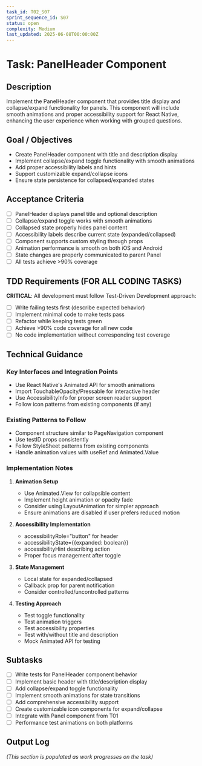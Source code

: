 ```yaml
---
task_id: T02_S07
sprint_sequence_id: S07
status: open
complexity: Medium
last_updated: 2025-06-08T00:00:00Z
---
```


# Task: PanelHeader Component

## Description
Implement the PanelHeader component that provides title display and collapse/expand functionality for panels. This component will include smooth animations and proper accessibility support for React Native, enhancing the user experience when working with grouped questions.

## Goal / Objectives
- Create PanelHeader component with title and description display
- Implement collapse/expand toggle functionality with smooth animations
- Add proper accessibility labels and hints
- Support customizable expand/collapse icons
- Ensure state persistence for collapsed/expanded states

## Acceptance Criteria
- [ ] PanelHeader displays panel title and optional description
- [ ] Collapse/expand toggle works with smooth animations
- [ ] Collapsed state properly hides panel content
- [ ] Accessibility labels describe current state (expanded/collapsed)
- [ ] Component supports custom styling through props
- [ ] Animation performance is smooth on both iOS and Android
- [ ] State changes are properly communicated to parent Panel
- [ ] All tests achieve >90% coverage

## TDD Requirements (FOR ALL CODING TASKS)
**CRITICAL**: All development must follow Test-Driven Development approach:
- [ ] Write failing tests first (describe expected behavior)
- [ ] Implement minimal code to make tests pass
- [ ] Refactor while keeping tests green
- [ ] Achieve >90% code coverage for all new code
- [ ] No code implementation without corresponding test coverage

## Technical Guidance

### Key Interfaces and Integration Points
- Use React Native's Animated API for smooth animations
- Import TouchableOpacity/Pressable for interactive header
- Use AccessibilityInfo for proper screen reader support
- Follow icon patterns from existing components (if any)

### Existing Patterns to Follow
- Component structure similar to PageNavigation component
- Use testID props consistently
- Follow StyleSheet patterns from existing components
- Handle animation values with useRef and Animated.Value

### Implementation Notes

1. **Animation Setup**
   - Use Animated.View for collapsible content
   - Implement height animation or opacity fade
   - Consider using LayoutAnimation for simpler approach
   - Ensure animations are disabled if user prefers reduced motion

2. **Accessibility Implementation**
   - accessibilityRole="button" for header
   - accessibilityState={{expanded: boolean}}
   - accessibilityHint describing action
   - Proper focus management after toggle

3. **State Management**
   - Local state for expanded/collapsed
   - Callback prop for parent notification
   - Consider controlled/uncontrolled patterns

4. **Testing Approach**
   - Test toggle functionality
   - Test animation triggers
   - Test accessibility properties
   - Test with/without title and description
   - Mock Animated API for testing

## Subtasks
- [ ] Write tests for PanelHeader component behavior
- [ ] Implement basic header with title/description display
- [ ] Add collapse/expand toggle functionality
- [ ] Implement smooth animations for state transitions
- [ ] Add comprehensive accessibility support
- [ ] Create customizable icon components for expand/collapse
- [ ] Integrate with Panel component from T01
- [ ] Performance test animations on both platforms

## Output Log
*(This section is populated as work progresses on the task)*